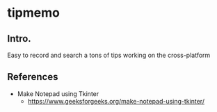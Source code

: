 
# tipmemo

## Intro.
Easy to record and search a tons of tips working on the cross-platform

## References
- Make Notepad using Tkinter
  * https://www.geeksforgeeks.org/make-notepad-using-tkinter/
